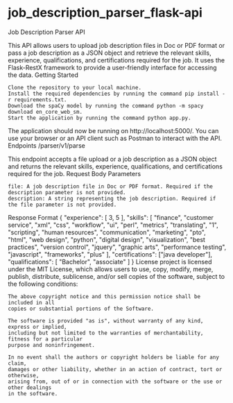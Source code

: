 # job_description_parser_flask-api

Job Description Parser API

This API allows users to upload job description files in Doc or PDF format or pass a job description as a JSON object and retrieve the relevant skills, experience, qualifications, and certifications required for the job. It uses the Flask-RestX framework to provide a user-friendly interface for accessing the data.
Getting Started

    Clone the repository to your local machine.
    Install the required dependencies by running the command pip install -r requirements.txt.
    Download the spaCy model by running the command python -m spacy download en_core_web_sm.
    Start the application by running the command python app.py.

The application should now be running on http://localhost:5000/. You can use your browser or an API client such as Postman to interact with the API.
Endpoints
/parser/v1/parse

This endpoint accepts a file upload or a job description as a JSON object and returns the relevant skills, experience, qualifications, and certifications required for the job.
Request Body Parameters

    file: A job description file in Doc or PDF format. Required if the description parameter is not provided.
    description: A string representing the job description. Required if the file parameter is not provided.

Response Format
{
    "experience": [
        3,
        5
    ],
    "skills": [
        "finance",
        "customer service",
        "xml",
        "css",
        "workflow",
        "ui",
        "perl",
        "metrics",
        "translating",
        "1",
        "scripting",
        "human resources",
        "communication",
        "marketing",
        "pto",
        "html",
        "web design",
        "python",
        "digital design",
        "visualization",
        "best practices",
        "version control",
        "jquery",
        "graphic arts",
        "performance testing",
        "javascript",
        "frameworks",
        "plus"
    ],
    "certifications": ["java developer"],
    "qualifications": [
        "Bachelor",
        "associate"
    ]
}
License
project is licensed under the MIT License, which allows users to use, copy, modify, merge, publish, distribute, sublicense, and/or sell copies of the software, subject to the following conditions:

    The above copyright notice and this permission notice shall be included in all
    copies or substantial portions of the Software.

    The software is provided "as is", without warranty of any kind, express or implied,
    including but not limited to the warranties of merchantability, fitness for a particular
    purpose and noninfringement.

    In no event shall the authors or copyright holders be liable for any claim,
    damages or other liability, whether in an action of contract, tort or otherwise,
    arising from, out of or in connection with the software or the use or other dealings
    in the software.
